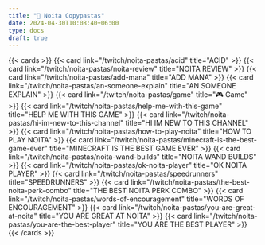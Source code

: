```yaml
---
title: "🍝 Noita Copypastas"
date: 2024-04-30T10:08:40+06:00
type: docs
draft: true
---
```


{{< cards >}}
{{< card link="/twitch/noita-pastas/acid" title="ACID" >}}
{{< card link="/twitch/noita-pastas/noita-review" title="NOITA REVIEW" >}}
{{< card link="/twitch/noita-pastas/add-mana" title="ADD MANA" >}}
{{< card link="/twitch/noita-pastas/an-someone-explain" title="AN SOMEONE EXPLAIN" >}}
{{< card link="/twitch/noita-pastas/game" title="🎮 Game" >}}
{{< card link="/twitch/noita-pastas/help-me-with-this-game" title="HELP ME WITH THIS GAME" >}}
{{< card link="/twitch/noita-pastas/hi-im-new-to-this-channel" title="HI IM NEW TO THIS CHANNEL" >}}
{{< card link="/twitch/noita-pastas/how-to-play-noita" title="HOW TO PLAY NOITA" >}}
{{< card link="/twitch/noita-pastas/minecraft-is-the-best-game-ever" title="MINECRAFT IS THE BEST GAME EVER" >}}
{{< card link="/twitch/noita-pastas/noita-wand-builds" title="NOITA WAND BUILDS" >}}
{{< card link="/twitch/noita-pastas/ok-noita-player" title="OK NOITA PLAYER" >}}
{{< card link="/twitch/noita-pastas/speedrunners" title="SPEEDRUNNERS" >}}
{{< card link="/twitch/noita-pastas/the-best-noita-perk-combo" title="THE BEST NOITA PERK COMBO" >}}
{{< card link="/twitch/noita-pastas/words-of-encouragement" title="WORDS OF ENCOURAGEMENT" >}}
{{< card link="/twitch/noita-pastas/you-are-great-at-noita" title="YOU ARE GREAT AT NOITA" >}}
{{< card link="/twitch/noita-pastas/you-are-the-best-player" title="YOU ARE THE BEST PLAYER" >}}
{{< /cards >}}
